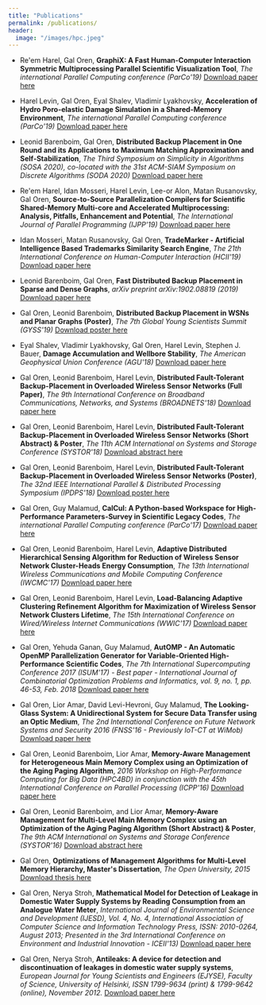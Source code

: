 ```yaml
---
title: "Publications"
permalink: /publications/
header:
  image: "/images/hpc.jpeg"
---
```

* Re'em Harel, Gal Oren,  **GraphiX: A Fast Human-Computer Interaction Symmetric Multiprocessing Parallel Scientific Visualization Tool**, _The international Parallel Computing conference (ParCo'19)_
[Download paper here](http://galoren.github.io/files/parco19_Graphix.pdf)

* Harel Levin, Gal Oren, Eyal Shalev, Vladimir Lyakhovsky,  **Acceleration of Hydro Poro-elastic Damage Simulation in a Shared-Memory Environment**, _The international Parallel Computing conference (ParCo'19)_
[Download paper here](http://galoren.github.io/files/parco19_HydroPED.pdf)

* Leonid Barenboim, Gal Oren, **Distributed Backup Placement in One Round and its Applications to Maximum Matching Approximation and Self-Stabilization**, _The Third Symposium on Simplicity in Algorithms (SOSA 2020), co-located with the 31st ACM-SIAM Symposium on Discrete Algorithms (SODA 2020)_
[Download paper here](http://galoren.github.io/files/MCM19.pdf)

* Re'em Harel, Idan Mosseri, Harel Levin, Lee-or Alon, Matan Rusanovsky, Gal Oren, **Source-to-Source Parallelization Compilers for Scientific Shared-Memory Multi-core and Accelerated Multiprocessing: Analysis, Pitfalls, Enhancement and Potential**, _The International Journal of Parallel Programming (IJPP'19)_
[Download paper here](http://galoren.github.io/files/ijpp19.pdf)

* Idan Mosseri, Matan Rusanovsky, Gal Oren, **TradeMarker - Artificial Intelligence Based Trademarks Similarity Search Engine**, _The 21th International Conference on Human-Computer Interaction (HCII'19)_
[Download paper here](http://galoren.github.io/files/hci19.pdf)

* Leonid Barenboim, Gal Oren, **Fast Distributed Backup Placement in Sparse and Dense Graphs**, _arXiv preprint arXiv:1902.08819 (2019)_
[Download paper here](http://galoren.github.io/files/BO2019.pdf)

* Gal Oren, Leonid Barenboim, **Distributed Backup Placement in WSNs and Planar Graphs (Poster)**, _The 7th Global Young Scientists Summit (GYSS'19)_
[Download poster here](http://galoren.github.io/files/gyss_poster19.pdf)

* Eyal Shalev, Vladimir Lyakhovsky, Gal Oren, Harel Levin, Stephen J. Bauer, **Damage Accumulation and Wellbore Stability**, _The American Geophysical Union Conference (AGU'18)_
[Download paper here](http://galoren.github.io/files/agu18.pdf)

* Gal Oren, Leonid Barenboim, Harel Levin, **Distributed Fault-Tolerant Backup-Placement in Overloaded Wireless Sensor Networks (Full Paper)**, _The 9th International Conference on Broadband Communications, Networks, and Systems (BROADNETS'18)_
[Download paper here](http://galoren.github.io/files/broadnets18.pdf)

* Gal Oren, Leonid Barenboim, Harel Levin, **Distributed Fault-Tolerant Backup-Placement in Overloaded Wireless Sensor Networks (Short Abstract) & Poster**, _The 11th ACM International on Systems and Storage Conference (SYSTOR'18)_
[Download abstract here](http://galoren.github.io/files/systor_abs18.pdf)

* Gal Oren, Leonid Barenboim, Harel Levin, **Distributed Fault-Tolerant Backup-Placement in Overloaded Wireless Sensor Networks (Poster)**, _The 32nd IEEE International Parallel & Distributed Processing Symposium (IPDPS'18)_
[Download poster here](http://galoren.github.io/files/ipdps_poster18.pdf)

* Gal Oren, Guy Malamud,  **CalCul: A Python-based Workspace for High-Performance Parameters-Survey in Scientific Legacy Codes**, _The international Parallel Computing conference (ParCo'17)_
[Download paper here](http://galoren.github.io/files/parco17.pdf)

* Gal Oren, Leonid Barenboim, Harel Levin, **Adaptive Distributed Hierarchical Sensing Algorithm for Reduction of Wireless Sensor Network Cluster-Heads Energy Consumption**, _The 13th International Wireless Communications and Mobile Computing Conference (IWCMC'17)_
[Download paper here](http://galoren.github.io/files/iwcmc17.pdf)

* Gal Oren, Leonid Barenboim, Harel Levin, **Load-Balancing Adaptive Clustering Refinement Algorithm for Maximization of Wireless Sensor Network Clusters Lifetime**, _The 15th International Conference on Wired/Wireless Internet Communications (WWIC'17)_
[Download paper here](http://galoren.github.io/files/wwic16.pdf)

* Gal Oren, Yehuda Ganan, Guy Malamud, **AutOMP - An Automatic OpenMP Parallelization Generator for Variable-Oriented High-Performance Scientific Codes**, _The 7th International Supercomputing Conference 2017 (ISUM'17) - Best paper - International Journal of Combinatorial Optimization Problems and Informatics, vol. 9, no. 1, pp. 46-53, Feb. 2018_
[Download paper here](http://galoren.github.io/files/ijcopi18.pdf)

* Gal Oren, Lior Amar, David Levi-Hevroni, Guy Malamud, **The Looking-Glass System: A Unidirectional System for Secure Data Transfer using an Optic Medium‏**, _The 2nd International Conference on Future Network Systems and Security 2016 (FNSS'16 - Previously IoT-CT at WiMob)_
[Download paper here](http://galoren.github.io/files/fnss16.pdf)

* Gal Oren, Leonid Barenboim, Lior Amar, **Memory-Aware Management for Heterogeneous Main Memory Complex using an Optimization of the Aging Paging Algorithm**, _2016 Workshop on High-Performance Computing for Big Data (HPC4BD) in conjunction with the 45th International Conference on Parallel Processing (ICPP'16)_
[Download paper here](http://galoren.github.io/files/icpp16.pdf)

* Gal Oren, Leonid Barenboim, and Lior Amar, **Memory-Aware Management for Multi-Level Main Memory Complex using an Optimization of the Aging Paging Algorithm (Short Abstract) & Poster**, _The 9th ACM International on Systems and Storage Conference (SYSTOR'16)_
[Download abstract here](http://galoren.github.io/files/systor_abs16.pdf)

* Gal Oren,  **Optimizations of Management Algorithms for Multi-Level Memory Hierarchy, Master's Dissertation**, _The Open University, 2015_
[Download thesis here](http://galoren.github.io/files/openu15.pdf)

* Gal Oren, Nerya Stroh, **Mathematical Model for Detection of Leakage in Domestic Water Supply Systems by Reading Consumption from an Analogue Water Meter**, _International Journal of Environmental Science and Development (IJESD), Vol. 4, No. 4, International Association of Computer Science and Information Technology Press, ISSN: 2010-0264, August 2013; Presented in the 3rd International Conference on Environment and Industrial Innovation - ICEII'13)_
[Download paper here](http://galoren.github.io/files/ijesd13.pdf)

* Gal Oren, Nerya Stroh, **Antileaks: A device for detection and discontinuation of leakages in domestic water supply systems**, _European Journal for Young Scientists and Engineers (EJYSE), Faculty of Science, University of Helsinki,  ISSN 1799-9634 (print) & 1799-9642 (online), November 2012._
[Download paper here](http://galoren.github.io/files/ejyse12.pdf)
